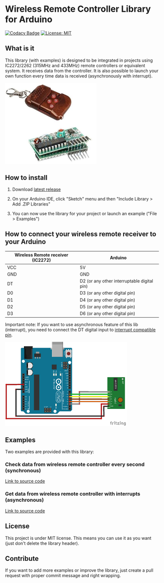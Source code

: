 # Wireless Remote Controller Library for Arduino

[![Codacy Badge](https://api.codacy.com/project/badge/Grade/b903d34e2976470a83947c26effe8cb9)](https://www.codacy.com/manual/QuentinCG/Arduino-Wireless-Remote-Controller-Library?utm_source=github.com&amp;utm_medium=referral&amp;utm_content=QuentinCG/Arduino-Wireless-Remote-Controller-Library&amp;utm_campaign=Badge_Grade) [![License: MIT](https://img.shields.io/badge/License-MIT-brightgreen.svg)](https://github.com/QuentinCG/Arduino-Wireless-Remote-Controller-Library/blob/master/LICENSE.md)

## What is it

This library (with examples) is designed to be integrated in projects using IC2272/2262 (315MHz and 433MHz) remote controllers or equivalent system.
It receives data from the controller. It is also possible to launch your own function every time data is received (asynchronously with interrupt).

<img src="device.jpg" width="300">

## How to install

1) Download <a target="_blank" href="https://github.com/QuentinCG/Arduino-Wireless-Remote-Controller-Library/releases/download/1.0.0/WirelessRemoteController_v1_0_0.zip">latest release</a>

2) On your Arduino IDE, click "Sketch" menu and then "Include Library > Add .ZIP Libraries"

3) You can now use the library for your project or launch an example ("File > Examples")

## How to connect your wireless remote receiver to your Arduino

|Wireless Remote receiver (IC2272)|Arduino                                    |
|--------                         |--------                                   |
|VCC                              |5V                                         |
|GND                              |GND                                        |
|DT                               |D2 (or any other interruptable digital pin)|
|D0                               |D3 (or any other digital pin)              |
|D1                               |D4 (or any other digital pin)              |
|D2                               |D5 (or any other digital pin)              |
|D3                               |D6 (or any other digital pin)              |

Important note: If you want to use asynchronous feature of this lib (interrupt), you need to connect the DT digital input to <a target="_blank" href="https://www.arduino.cc/en/Reference/AttachInterrupt">interrupt compatible pin</a>.

<img src="schematics.png" width="400">

## Examples

Two examples are provided with this library:

### Check data from wireless remote controller every second (synchronous)

<a target="_blank" href="https://github.com/QuentinCG/Arduino-Wireless-Remote-Controller-Library/blob/master/examples/BasicRemoteControl/BasicRemoteControl.ino">Link to source code</a>

### Get data from wireless remote controller with interrupts (asynchronous)

<a target="_blank" href="https://github.com/QuentinCG/Arduino-Wireless-Remote-Controller-Library/blob/master/examples/RemoteControlWithInterrupt/RemoteControlWithInterrupt.ino">Link to source code</a>

## License

This project is under MIT license. This means you can use it as you want (just don't delete the library header).

## Contribute

If you want to add more examples or improve the library, just create a pull request with proper commit message and right wrapping.
